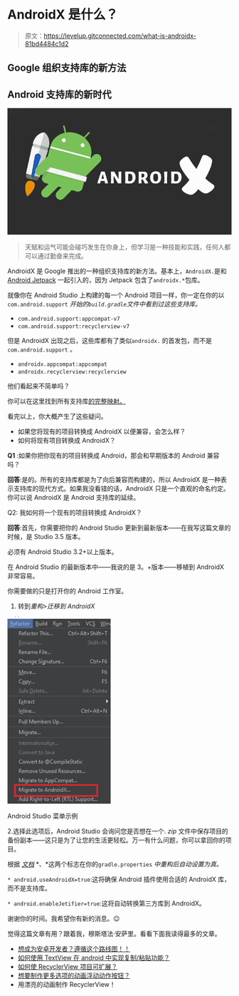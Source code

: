 # AndroidX 是什么？

> 原文：<https://levelup.gitconnected.com/what-is-androidx-81bd4484c1d2>

## Google 组织支持库的新方法

## Android 支持库的新时代

![](img/aa1c2d891b1f7580750aa6a02f580e68.png)

> 天赋和运气可能会碰巧发生在你身上，但学习是一种技能和实践，任何人都可以通过勤奋来完成。

AndroidX 是 Google 推出的一种组织支持库的新方法。基本上，`AndroidX.`是和 [Android Jetpack](https://developer.android.com/jetpack) 一起引入的，因为 Jetpack 包含了`androidx.*`包库。

就像你在 Android Studio 上构建的每一个 Android 项目一样，你一定在你的以`com.android.support` *开始的`build.gradle`文件中看到过这些支持库。*

*   `com.android.support:appcompat-v7`
*   `com.android.support:recyclerview-v7`

但是 AndroidX 出现之后，这些库都有了类似`androidx.` 的首发包，而不是`com.android.support` *。*

*   `androidx.appcompat:appcompat`
*   `androidx.recyclerview:recyclerview`

他们看起来不简单吗？

你可以在这里找到所有支持库[的完整映射。](https://developer.android.com/jetpack/androidx/migrate/artifact-mappings)

看完以上，你大概产生了这些疑问。

*   如果您将现有的项目转换成 AndroidX 以便兼容，会怎么样？
*   如何将现有项目转换成 AndroidX？

**Q1** :如果你把你现有的项目转换成 Android，那会和早期版本的 Android 兼容吗？

**回答**:是的。所有的支持库都是为了向后兼容而构建的，所以 AndroidX 是一种表示支持库的现代方式。如果我没看错的话，AndroidX 只是一个直观的命名约定。你可以说 AndroidX 是 Android 支持库的延续。

Q2: 我如何将一个现有的项目转换成 AndroidX？

**回答**:首先，你需要把你的 Android Studio 更新到最新版本——在我写这篇文章的时候，是 Studio 3.5 版本。

必须有 Android Studio 3.2+以上版本。

在 Android Studio 的最新版本中——我说的是 3。+版本——移植到 AndroidX 非常容易。

你需要做的只是打开你的 Android 工作室。

1.  转到*重构>迁移到 AndroidX*

![](img/012f2758c21e57d4c33e8f1d83c797a4.png)

Android Studio 菜单示例

2.选择此选项后，Android Studio 会询问您是否想在一个. *zip* 文件中保存项目的备份副本——这只是为了让您的生活更轻松。万一有什么问题，你可以拿回你的项目。

根据 [*文档*](https://developer.android.com/jetpack/androidx/migrate) *、*这两个标志在你的`gradle.properties` *中重构后自动设置为真。*

`* android.useAndroidX=true`:这将确保 Android 插件使用合适的 AndroidX 库，而不是支持库。

`* android.enableJetifier=true`:这将自动转换第三方库到 AndroidX。

谢谢你的时间。我希望你有新的消息。😉

觉得这篇文章有用？跟着我，穆斯塔法·安萨里。看看下面我读得最多的文章。

*   [想成为安卓开发者？遵循这个路线图！！](https://medium.com/better-programming/android-free-courses-3b550ce388e6)
*   [如何使用 TextView 在 android 中实现复制/粘贴功能？](https://medium.com/better-programming/android-copy-paste-7dd60ad47d0)
*   [如何使 RecyclerView 项目可扩展？](https://medium.com/better-programming/recyclerview-expanded-1c1be424282c)
*   [想要制作更多选项的动画浮动动作按钮？](https://medium.com/better-programming/animated-fab-button-with-more-options-2dcf7118fff6)
*   用漂亮的动画制作 RecyclerView！